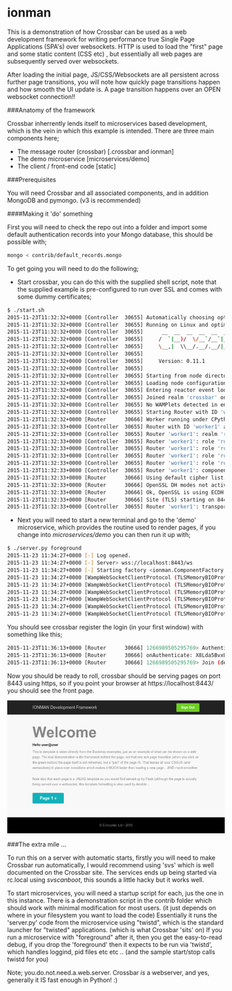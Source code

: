 # ionman
This is a demonstration of how Crossbar can be used as a web development framework for writing performance true Single Page Applications (SPA's) over websockets. HTTP is used to load the "first" page and some static content (CSS etc) , but essentially all web pages are subsequently served over websockets.

After loading the initial page, JS/CSS/Websockets are all persistent across further page transitions, you will note how quickly page transitions happen and how smooth the UI update is. A page transition happens over an OPEN websocket connection!!

###Anatomy of the framework

Crossbar inherrently lends itself to microservices based development, which is the vein in which this example is intended. There are three main components here;

* The message router (crossbar)  [.crossbar and ionman]
* The demo microservice [microservices/demo]
* The client / front-end code [static]
 
###Prerequisites

You will need Crossbar and all associated components, and in addition MongoDB and pymongo. (v3 is recommended) 

####Making it 'do' something

First you will need to check the repo out into a folder and import some default authentication records into your Mongo database, this should be possible with;
```bash
mongo < contrib/default_records.mongo
```
To get going you will need to do the following;

* Start crossbar, you can do this with the supplied shell script, note that the supplied example is pre-configured to run over SSL and comes with some dummy certificates;
```bash
$ ./start.sh 
2015-11-23T11:32:32+0000 [Controller  30655] Automatically choosing optimal Twisted reactor
2015-11-23T11:32:32+0000 [Controller  30655] Running on Linux and optimal reactor (epoll) was installed.
2015-11-23T11:32:32+0000 [Controller  30655]      __  __  __  __  __  __      __     __
2015-11-23T11:32:32+0000 [Controller  30655]     /  `|__)/  \/__`/__`|__) /\ |__)  |/  \
2015-11-23T11:32:32+0000 [Controller  30655]     \__,|  \\__/.__/.__/|__)/~~\|  \. |\__/
2015-11-23T11:32:32+0000 [Controller  30655]                                         
2015-11-23T11:32:32+0000 [Controller  30655]     Version: 0.11.1     
2015-11-23T11:32:32+0000 [Controller  30655] 
2015-11-23T11:32:32+0000 [Controller  30655] Starting from node directory /home/gareth/GitHub/ionman/.crossbar
2015-11-23T11:32:32+0000 [Controller  30655] Loading node configuration file '/home/gareth/GitHub/ionman/.crossbar/config.json'
2015-11-23T11:32:32+0000 [Controller  30655] Entering reactor event loop...
2015-11-23T11:32:32+0000 [Controller  30655] Joined realm 'crossbar' on node management router
2015-11-23T11:32:32+0000 [Controller  30655] No WAMPlets detected in enviroment.
2015-11-23T11:32:32+0000 [Controller  30655] Starting Router with ID 'worker1'...
2015-11-23T11:32:32+0000 [Router      30666] Worker running under CPython-EPollReactor
2015-11-23T11:32:33+0000 [Controller  30655] Router with ID 'worker1' and PID 30666 started
2015-11-23T11:32:33+0000 [Controller  30655] Router 'worker1': realm 'realm1' (named 'ionman') started
2015-11-23T11:32:33+0000 [Controller  30655] Router 'worker1': role 'role1' (named 'anonymous') started on realm 'realm1'
2015-11-23T11:32:33+0000 [Controller  30655] Router 'worker1': role 'role2' (named 'client') started on realm 'realm1'
2015-11-23T11:32:33+0000 [Controller  30655] Router 'worker1': role 'role3' (named 'authenticator') started on realm 'realm1'
2015-11-23T11:32:33+0000 [Controller  30655] Router 'worker1': role 'role4' (named 'server') started on realm 'realm1'
2015-11-23T11:32:33+0000 [Controller  30655] Router 'worker1': component 'component1' started
2015-11-23T11:32:33+0000 [Router      30666] Using default cipher list.
2015-11-23T11:32:33+0000 [Router      30666] OpenSSL DH modes not active - missing DH param file
2015-11-23T11:32:33+0000 [Router      30666] Ok, OpenSSL is using ECDH elliptic curve prime256v1
2015-11-23T11:32:33+0000 [Router      30666] Site (TLS) starting on 8443
2015-11-23T11:32:33+0000 [Controller  30655] Router 'worker1': transport 'transport1' started
```
* Next you will need to start a new terminal and go to the 'demo' microservice, which provides the routine used to render pages, if you change into *microservices/demo* you can then run it up with;
```bash
$ ./server.py foreground
2015-11-23 11:34:27+0000 [-] Log opened.
2015-11-23 11:34:27+0000 [-] Server> wss://localhost:8443/ws
2015-11-23 11:34:27+0000 [-] Starting factory <ionman.ComponentFactory object at 0x7f8fdb1a4150>
2015-11-23 11:34:27+0000 [WampWebSocketClientProtocol (TLSMemoryBIOProtocol),client] > connected to router
2015-11-23 11:34:27+0000 [WampWebSocketClientProtocol (TLSMemoryBIOProtocol),client] > dealing with [wampcra] challenge
2015-11-23 11:34:27+0000 [WampWebSocketClientProtocol (TLSMemoryBIOProtocol),client] > (demo) joined (ionman) [server] - 7190206942254795
2015-11-23 11:34:27+0000 [WampWebSocketClientProtocol (TLSMemoryBIOProtocol),client] > adding subscription @@ <demo.Subscriptions instance at 0x7f8fdb4127a0>
2015-11-23 11:34:27+0000 [WampWebSocketClientProtocol (TLSMemoryBIOProtocol),client] > adding registration @@ <demo.Registrations instance at 0x7f8fdb412ef0>
2015-11-23 11:34:27+0000 [WampWebSocketClientProtocol (TLSMemoryBIOProtocol),client] > initialting callback loop
```
You should see crossbar register the login (in your first window) with something like this;
```bash
2015-11-23T11:36:13+0000 [Router      30666] 1266989505295769> Authenticate (demo)
2015-11-23T11:36:13+0000 [Router      30666] onAuthenticate: X8Lda5BvxUjf3ZJ+zUVj6O9WXy626XvIz7Y9pQO14vE= {}
2015-11-23T11:36:13+0000 [Router      30666] 1266989505295769> Join (demo) as (server)
```
Now you should be ready to roll, crossbar should be serving pages on port 8443 using https, so if you point your browser at https://localhost:8443/ you should see the front page.

![Screenshot of welcome page](https://github.com/oddjobz/ionman/blob/master/contrib/demo.png)

###The extra mile ...

To run this on a server with automatic starts, firstly you will need to make Crossbar run automatically, I would recommend using 'svs' which is well documented on the Crossbar site. The services ends up being started via rc.local using *svscanboot*, this sounds a little hacky but it works well.

To start microservices, you will need a startup script for each, jus the one in this instance. There is a demonstration script in the contrib folder which should work with minimal modification for most users. (it just depends on where in your filesystem you want to load the code) Essentially it runs the 'server.py' code from the microservice using "twistd", which is the standard launcher for "twisted" applications. (which is what Crossbar 'sits' on) If you run a microservice with "foreground" after it, then you get the easy-to-read debug, if you drop the 'foreground' then it expects to be run via 'twistd', which handles loggind, pid files etc etc ..
(and the sample start/stop calls twistd for you)

Note; you.do.not.need.a.web.server. Crossbar *is* a webserver, and yes, generally it IS fast enough in Python! :)

